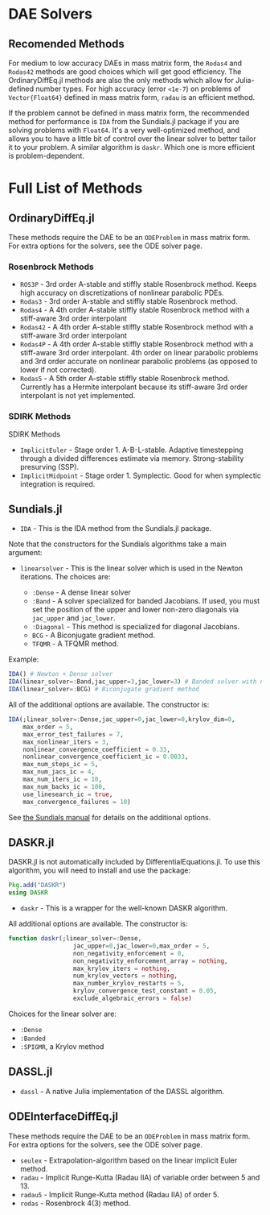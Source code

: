 # DAE Solvers

## Recomended Methods

For medium to low accuracy DAEs in mass matrix form, the `Rodas4` and `Rodas42`
methods are good choices which will get good efficiency. The OrdinaryDiffEq.jl
methods are also the only methods which allow for Julia-defined number types.
For high accuracy (error `<1e-7`) on problems of `Vector{Float64}` defined in
mass matrix form, `radau` is an efficient method.

If the problem cannot be defined in mass matrix form, the recommended method for
performance is `IDA` from the Sundials.jl package if you are solving problems with
`Float64`. It's a very well-optimized method, and allows you to have a little bit of
control over the linear solver to better tailor it to your problem. A similar
algorithm is `daskr`. Which one is more efficient is problem-dependent.

# Full List of Methods

## OrdinaryDiffEq.jl

These methods require the DAE to be an `ODEProblem` in mass matrix form. For
extra options for the solvers, see the ODE solver page.

### Rosenbrock Methods

- `ROS3P` - 3rd order A-stable and stiffly stable Rosenbrock method. Keeps high
  accuracy on discretizations of nonlinear parabolic PDEs.
- `Rodas3` - 3rd order A-stable and stiffly stable Rosenbrock method.
- `Rodas4` - A 4th order A-stable stiffly stable Rosenbrock method with a
  stiff-aware 3rd order interpolant
- `Rodas42` - A 4th order A-stable stiffly stable Rosenbrock method with a
  stiff-aware 3rd order interpolant
- `Rodas4P` - A 4th order A-stable stiffly stable Rosenbrock method with a
  stiff-aware 3rd order interpolant. 4th order on linear parabolic problems
  and 3rd order accurate on nonlinear parabolic problems (as opposed to lower
  if not corrected).
- `Rodas5` - A 5th order A-stable stiffly stable Rosenbrock method. Currently has
  a Hermite interpolant because its stiff-aware 3rd order interpolant is not
  yet implemented.

### SDIRK Methods

SDIRK Methods

- `ImplicitEuler` - Stage order 1. A-B-L-stable. Adaptive
  timestepping through a divided differences estimate via memory. Strong-stability
  presurving (SSP).
- `ImplicitMidpoint` - Stage order 1. Symplectic. Good for when symplectic
  integration is required.

## Sundials.jl

- `IDA` - This is the IDA method from the Sundials.jl package.

Note that the constructors for the Sundials algorithms take a main argument:

- `linearsolver` - This is the linear solver which is used in the Newton iterations.
  The choices are:

  - `:Dense` - A dense linear solver
  - `:Band` - A solver specialized for banded Jacobians. If used, you must set the
    position of the upper and lower non-zero diagonals via `jac_upper` and
    `jac_lower`.
  - `:Diagonal` - This method is specialized for diagonal Jacobians.
  - `BCG` - A Biconjugate gradient method.
  - `TFQMR` - A TFQMR method.

Example:

```julia
IDA() # Newton + Dense solver
IDA(linear_solver=:Band,jac_upper=3,jac_lower=3) # Banded solver with nonzero diagonals 3 up and 3 down
IDA(linear_solver=:BCG) # Biconjugate gradient method                                   
```

All of the additional options are available. The constructor is:

```julia
IDA(;linear_solver=:Dense,jac_upper=0,jac_lower=0,krylov_dim=0,
    max_order = 5,
    max_error_test_failures = 7,
    max_nonlinear_iters = 3,
    nonlinear_convergence_coefficient = 0.33,
    nonlinear_convergence_coefficient_ic = 0.0033,
    max_num_steps_ic = 5,
    max_num_jacs_ic = 4,
    max_num_iters_ic = 10,
    max_num_backs_ic = 100,
    use_linesearch_ic = true,
    max_convergence_failures = 10)
```

See [the Sundials manual](https://computation.llnl.gov/sites/default/files/public/ida_guide.pdf)
for details on the additional options.

## DASKR.jl

DASKR.jl is not automatically included by DifferentialEquations.jl. To use this
algorithm, you will need to install and use the package:

```julia
Pkg.add("DASKR")
using DASKR
```

- `daskr` - This is a wrapper for the well-known DASKR algorithm.

All additional options are available. The constructor is:

```julia
function daskr(;linear_solver=:Dense,
                  jac_upper=0,jac_lower=0,max_order = 5,
                  non_negativity_enforcement = 0,
                  non_negativity_enforcement_array = nothing,
                  max_krylov_iters = nothing,
                  num_krylov_vectors = nothing,
                  max_number_krylov_restarts = 5,
                  krylov_convergence_test_constant = 0.05,
                  exclude_algebraic_errors = false)
```

Choices for the linear solver are:

- `:Dense`
- `:Banded`
- `:SPIGMR`, a Krylov method

## DASSL.jl

- `dassl` - A native Julia implementation of the DASSL algorithm.

## ODEInterfaceDiffEq.jl

These methods require the DAE to be an `ODEProblem` in mass matrix form. For
extra options for the solvers, see the ODE solver page.

- `seulex` - Extrapolation-algorithm based on the linear implicit Euler method.
- `radau` - Implicit Runge-Kutta (Radau IIA) of variable order between 5 and 13.
- `radau5` - Implicit Runge-Kutta method (Radau IIA) of order 5.
- `rodas` - Rosenbrock 4(3) method.
